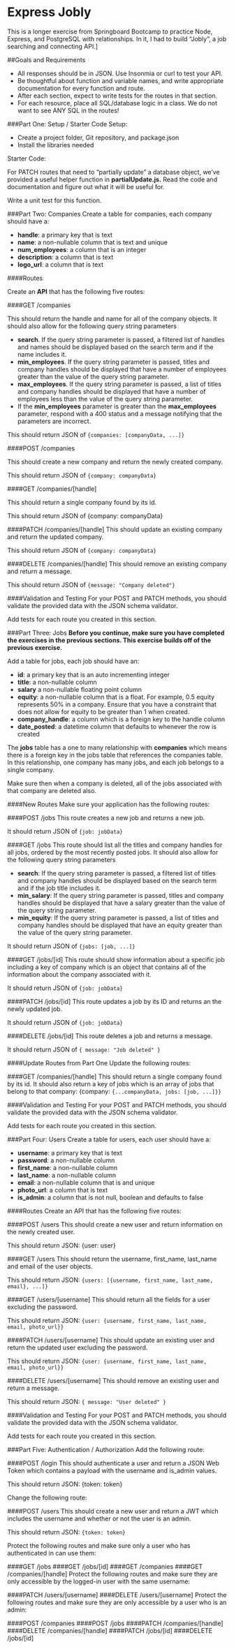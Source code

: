 # Express Jobly

This is a longer exercise from Springboard Bootcamp to practice Node, Express, and PostgreSQL with relationships. In it, I had to build “Jobly”, a job searching and connecting API.]

##Goals and Requirements

- All responses should be in JSON. Use Insonmia or curl to test your API.
- Be thoughtful about function and variable names, and write appropriate documentation for every function and route.
- After each section, expect to write tests for the routes in that section.
- For each resource, place all SQL/database logic in a class. We do not want to see ANY SQL in the routes!

###Part One: Setup / Starter Code
Setup:

- Create a project folder, Git repository, and package.json
- Install the libraries needed

Starter Code:

For PATCH routes that need to “partially update” a database object, we’ve provided a useful helper function in **partialUpdate.js.** Read the code and documentation and figure out what it will be useful for.

Write a unit test for this function.

###Part Two: Companies
Create a table for companies, each company should have a:

- **handle**: a primary key that is text
- **name**: a non-nullable column that is text and unique
- **num_employees**: a column that is an integer
- **description**: a column that is text
- **logo_url**: a column that is text

####Routes

Create an **API** that has the following five routes:

####GET /companies

This should return the handle and name for all of the company objects. It should also allow for the following query string parameters

- **search**. If the query string parameter is passed, a filtered list of handles and names should be displayed based on the search term and if the name includes it.
- **min_employees**. If the query string parameter is passed, titles and company handles should be displayed that have a number of employees greater than the value of the query string parameter.
- **max_employees**. If the query string parameter is passed, a list of titles and company handles should be displayed that have a number of employees less than the value of the query string parameter.
- If the **min_employees** parameter is greater than the **max_employees** parameter, respond with a 400 status and a message notifying that the parameters are incorrect.

This should return JSON of `{companies: [companyData, ...]}`

####POST /companies

This should create a new company and return the newly created company.

This should return JSON of `{company: companyData}`

####GET /companies/[handle]

This should return a single company found by its id.

This should return JSON of {company: companyData}
  
####PATCH /companies/[handle]
This should update an existing company and return the updated company.

This should return JSON of `{company: companyData}`

####DELETE /companies/[handle]
This should remove an existing company and return a message.

This should return JSON of `{message: "Company deleted"}`

####Validation and Testing
For your POST and PATCH methods, you should validate the provided data with the JSON schema validator.

Add tests for each route you created in this section.

###Part Three: Jobs
**Before you continue, make sure you have completed the exercises in the previous sections. This exercise builds off of the previous exercise.**

Add a table for jobs, each job should have an:

- **id**: a primary key that is an auto incrementing integer
- **title**: a non-nullable column
- **salary** a non-nullable floating point column
- **equity**: a non-nullable column that is a float. For example, 0.5 equity represents 50% in a company. Ensure that you have a constraint that does not allow for equity to be greater than 1 when created.
- **company_handle**: a column which is a foreign key to the handle column
- **date_posted**: a datetime column that defaults to whenever the row is created

The **jobs** table has a one to many relationship with **companies** which means there is a foreign key in the jobs table that references the companies table. In this relationship, one company has many jobs, and each job belongs to a single company.

Make sure then when a company is deleted, all of the jobs associated with that company are deleted also.

####New Routes
Make sure your application has the following routes:

####POST /jobs
This route creates a new job and returns a new job.

It should return JSON of `{job: jobData}`

####GET /jobs
This route should list all the titles and company handles for all jobs, ordered by the most recently posted jobs. It should also allow for the following query string parameters

- **search**: If the query string parameter is passed, a filtered list of titles and company handles should be displayed based on the search term and if the job title includes it.
- **min_salary**: If the query string parameter is passed, titles and company handles should be displayed that have a salary greater than the value of the query string parameter.
- **min_equity**: If the query string parameter is passed, a list of titles and company handles should be displayed that have an equity greater than the value of the query string parameter.

It should return JSON of `{jobs: [job, ...]}`

####GET /jobs/[id]
This route should show information about a specific job including a key of company which is an object that contains all of the information about the company associated with it.

It should return JSON of `{job: jobData}`

####PATCH /jobs/[id]
This route updates a job by its ID and returns an the newly updated job.

It should return JSON of `{job: jobData}`

####DELETE /jobs/[id]
This route deletes a job and returns a message.

It should return JSON of `{ message: "Job deleted" }`

####Update Routes from Part One
Update the following routes:

####GET /companies/[handle]
This should return a single company found by its id. It should also return a key of jobs which is an array of jobs that belong to that company: {company: `{...companyData, jobs: [job, ...]}}`

####Validation and Testing
For your POST and PATCH methods, you should validate the provided data with the JSON schema validator.

Add tests for each route you created in this section.

###Part Four: Users
Create a table for users, each user should have a:

- **username**: a primary key that is text
- **password**: a non-nullable column
- **first_name**: a non-nullable column
- **last_name**: a non-nullable column
- **email**: a non-nullable column that is and unique
- **photo_url**: a column that is text
- **is_admin**: a column that is not null, boolean and defaults to false

####Routes
Create an API that has the following five routes:

####POST /users
This should create a new user and return information on the newly created user.

This should return JSON: {user: user}

####GET /users
This should return the username, first_name, last_name and email of the user objects.

This should return JSON: `{users: [{username, first_name, last_name, email}, ...]}`

####GET /users/[username]
This should return all the fields for a user excluding the password.

This should return JSON: `{user: {username, first_name, last_name, email, photo_url}}`

####PATCH /users/[username]
This should update an existing user and return the updated user excluding the password.

This should return JSON: `{user: {username, first_name, last_name, email, photo_url}}`

####DELETE /users/[username]
This should remove an existing user and return a message.

This should return JSON: `{ message: "User deleted" }`

####Validation and Testing
For your POST and PATCH methods, you should validate the provided data with the JSON schema validator.

Add tests for each route you created in this section.

###Part Five: Authentication / Authorization
Add the following route:

####POST /login
This should authenticate a user and return a JSON Web Token which contains a payload with the username and is_admin values.

This should return JSON: {token: token}

Change the following route:

####POST /users
This should create a new user and return a JWT which includes the username and whether or not the user is an admin.

This should return JSON: `{token: token}`

Protect the following routes and make sure only a user who has authenticated in can use them:

####GET /jobs
####GET /jobs/[id]
####GET /companies
####GET /companies/[handle]
Protect the following routes and make sure they are only accessible by the logged-in user with the same username:

####PATCH /users/[username]
####DELETE /users/[username]
Protect the following routes and make sure they are only accessible by a user who is an admin:

####POST /companies
####POST /jobs
####PATCH /companies/[handle]
####DELETE /companies/[handle]
####PATCH /jobs/[id]
####DELETE /jobs/[id]
